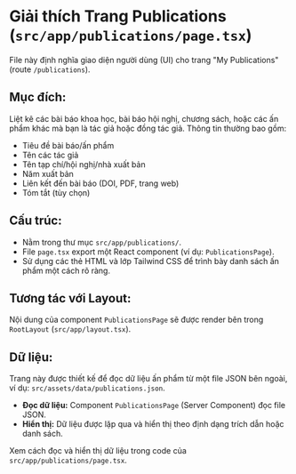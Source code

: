 # Giải thích Trang Publications (`src/app/publications/page.tsx`)

File này định nghĩa giao diện người dùng (UI) cho trang "My Publications" (route `/publications`).

## Mục đích:

Liệt kê các bài báo khoa học, bài báo hội nghị, chương sách, hoặc các ấn phẩm khác mà bạn là tác giả hoặc đồng tác giả.
Thông tin thường bao gồm:

-   Tiêu đề bài báo/ấn phẩm
-   Tên các tác giả
-   Tên tạp chí/hội nghị/nhà xuất bản
-   Năm xuất bản
-   Liên kết đến bài báo (DOI, PDF, trang web)
-   Tóm tắt (tùy chọn)

## Cấu trúc:

-   Nằm trong thư mục `src/app/publications/`.
-   File `page.tsx` export một React component (ví dụ: `PublicationsPage`).
-   Sử dụng các thẻ HTML và lớp Tailwind CSS để trình bày danh sách ấn phẩm một cách rõ ràng.

## Tương tác với Layout:

Nội dung của component `PublicationsPage` sẽ được render bên trong `RootLayout` (`src/app/layout.tsx`).

## Dữ liệu:

Trang này được thiết kế để đọc dữ liệu ấn phẩm từ một file JSON bên ngoài, ví dụ: `src/assets/data/publications.json`.

-   **Đọc dữ liệu:** Component `PublicationsPage` (Server Component) đọc file JSON.
-   **Hiển thị:** Dữ liệu được lặp qua và hiển thị theo định dạng trích dẫn hoặc danh sách.

Xem cách đọc và hiển thị dữ liệu trong code của `src/app/publications/page.tsx`. 